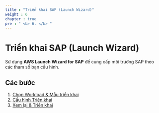 ```yaml
---
title : "Triển khai SAP (Launch Wizard)"
weight : 6
chapter : true
pre : " <b> 6. </b> "
---
```


# Triển khai SAP (Launch Wizard)

Sử dụng **AWS Launch Wizard for SAP** để cung cấp môi trường SAP theo các tham số bạn cấu hình.

## Các bước
1. [Chọn Workload & Mẫu triển khai](1-Workload-Pattern/)
2. [Cấu hình Triển khai](2-Configure/)
3. [Xem lại & Triển khai](3-Review-Deploy/)
